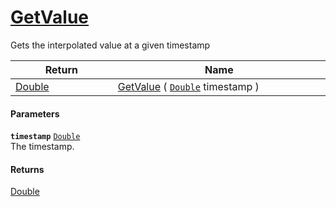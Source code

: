 # [GetValue](./LinearInterpolation--GetValue.md)

Gets the interpolated value at a given timestamp

| Return<div><a href="#"><img width=225></a></div> | Name<div><a href="#"><img width=525></a></div> | 
| --- | --- | 
| [Double](https://docs.microsoft.com/en-us/dotnet/api/System.Double) | [GetValue](./LinearInterpolation--GetValue.md) ( [`Double`](https://docs.microsoft.com/en-us/dotnet/api/System.Double) timestamp ) | 


#### Parameters
**`timestamp`**  [`Double`](https://docs.microsoft.com/en-us/dotnet/api/System.Double)<br>The timestamp.
#### Returns
[Double](https://docs.microsoft.com/en-us/dotnet/api/System.Double)<br>
